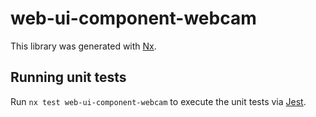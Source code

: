 # web-ui-component-webcam

This library was generated with [Nx](https://nx.dev).

## Running unit tests

Run `nx test web-ui-component-webcam` to execute the unit tests via [Jest](https://jestjs.io).
